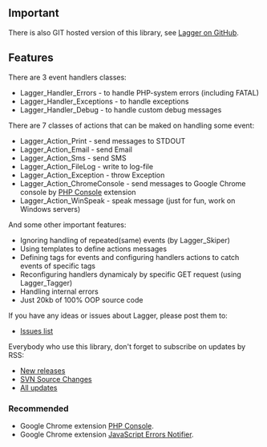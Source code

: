 ## Important ##
There is also GIT hosted version of this library, see <a href='https://github.com/barbushin/lagger'>Lagger on GitHub</a>.

## Features ##

There are 3 event handlers classes:

  * Lagger\_Handler\_Errors - to handle PHP-system errors (including FATAL)
  * Lagger\_Handler\_Exceptions - to handle exceptions
  * Lagger\_Handler\_Debug - to handle custom debug messages

There are 7 classes of actions that can be maked on handling some event:

  * Lagger\_Action\_Print - send messages to STDOUT
  * Lagger\_Action\_Email - send Email
  * Lagger\_Action\_Sms - send SMS
  * Lagger\_Action\_FileLog - write to log-file
  * Lagger\_Action\_Exception - throw Exception
  * Lagger\_Action\_ChromeConsole - send messages to Google Chrome console by <a href='https://chrome.google.com/webstore/detail/nfhmhhlpfleoednkpnnnkolmclajemef'>PHP Console</a> extension
  * Lagger\_Action\_WinSpeak - speak message (just for fun, work on Windows servers)

And some other important features:

  * Ignoring handling of repeated(same) events (by Lagger\_Skiper)
  * Using templates to define actions messages
  * Defining tags for events and configuring handlers actions to catch events of specific tags
  * Reconfiguring handlers dynamicaly by specific GET request (using Lagger\_Tagger)
  * Handling internal errors
  * Just 20kb of 100% OOP source code

If you have any ideas or issues about Lagger, please post them to:
  * <a href='http://code.google.com/p/lagger/issues/list'>Issues list</a>

Everybody who use this library, don't forget to subscribe on updates by RSS:
  * <a href='http://code.google.com/feeds/p/lagger/downloads/basic'>New releases</a>
  * <a href='http://code.google.com/feeds/p/lagger/svnchanges/basic'>SVN Source Changes</a>
  * <a href='http://code.google.com/feeds/p/lagger/updates/basic'>All updates</a>



### Recommended ###
  * Google Chrome extension <a href='http://goo.gl/b10YF'>PHP Console</a>.
  * Google Chrome extension <a href='http://goo.gl/kNix9'>JavaScript Errors Notifier</a>.